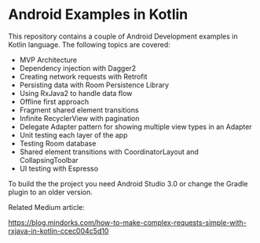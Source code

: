 # Android Examples in Kotlin

This repository contains a couple of Android Development examples in Kotlin language. The following topics are covered:

* MVP Architecture
* Dependency injection with Dagger2
* Creating network requests with Retrofit
* Persisting data with Room Persistence Library
* Using RxJava2 to handle data flow
* Offline first approach
* Fragment shared element transitions
* Infinite RecyclerView with pagination
* Delegate Adapter pattern for showing multiple view types in an Adapter
* Unit testing each layer of the app
* Testing Room database
* Shared element transitions with CoordinatorLayout and CollapsingToolbar
* UI testing with Espresso

To build the the project you need Android Studio 3.0 or change the Gradle plugin to an older version.

Related Medium article:

https://blog.mindorks.com/how-to-make-complex-requests-simple-with-rxjava-in-kotlin-ccec004c5d10
